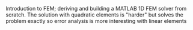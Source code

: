 Introduction to FEM; deriving and building a MATLAB 1D FEM solver from scratch. The solution with quadratic elements is "harder" but solves the problem exactly so error analysis is more interesting with linear elements
